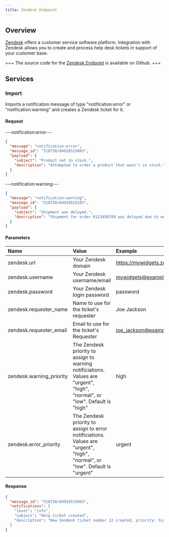 ```yaml
---
title: Zendesk Endpoint
---
```


## Overview

[Zendesk](http://www.zendesk.com/) offers a customer service software platform. Integration with Zendesk allows you to create and process help desk tickets in support of your customer base.

+++
The source code for the [Zendesk Endpoint](https://github.com/spree/zendesk_endpoint/) is available on Github.
+++

## Services

### Import

Imports a notification message of type "notification:error" or "notification:warning" and creates a Zendesk ticket for it.

#### Request

---notification:error---
```json
{
  "message": "notification:error",
  "message_id": "518726r84910515003",
  "payload": {
    "subject": "Product not in stock.",
    "description": "Attempted to order a product that wasn't in stock."
  }
}
```

---notification:warning---
```json
{
  "message": "notification:warning",
  "message_id": "518726r84910515103",
  "payload": {
    "subject": "Shipment was delayed.",
    "description": "Shipment for order R123456789 was delayed due to weather."
  }
}
```

#### Parameters

| Name | Value | Example |
| :----| :-----| :------ |
| zendesk.url | Your Zendesk domain | https://mywidgets.zendesk.com/api/v2/ |
| zendesk.username | Your Zendesk username/email | mywidgets@example.com |
| zendesk.password | Your Zendesk login password | password |
| zendesk.requester_name | Name to use for the ticket's requester | Joe Jackson |
| zendesk.requester_email | Email to use for the ticket's Requester | joe_jackson@example.com |
| zendesk.warning_priority | The Zendesk priority to assign to warning notificiations. Values are "urgent", "high", "normal", or "low". Default is "high" | high |
| zendesk.error_priority | The Zendesk priority to assign to error notificiations. Values are "urgent", "high", "normal", or "low". Default is "urgent" | urgent |

#### Response

```json
{
  "message_id": "518726r84910515003",
  "notifications": [
    "level": "info",
    "subject": "Help ticket created",
    "description": "New Zendesk ticket number 12 created, priority: high."
  ]
}
```
